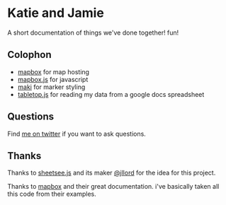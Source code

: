 # Katie and Jamie

A short documentation of things we've done together! fun!

## Colophon

* [mapbox] for map hosting
* [mapbox.js](http://mapbox.com/mapbox.js/api/v0.6.7/) for javascript
* [maki](http://mapbox.com/maki/) for marker styling
* [tabletop.js](https://github.com/jsoma/tabletop) for reading my data from a google docs spreadsheet

## Questions

Find [me on twitter](http://twitter.com/jugglingnutcase) if you want to ask questions.

## Thanks

Thanks to [sheetsee.js](https://github.com/jllord/sheetsee.js) and its maker [@jllord](https://twitter.com/jllord) for the idea for this project.

Thanks to [mapbox] and their great documentation. i've basically taken all this code from their examples.

[mapbox]:http://mapbox.com
